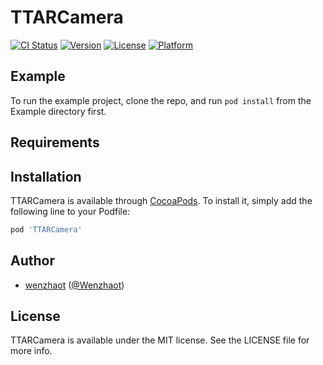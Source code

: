 # TTARCamera

[![CI Status](https://img.shields.io/travis/wenzhaot/TTARCamera.svg?style=flat)](https://travis-ci.org/wenzhaot/TTARCamera)
[![Version](https://img.shields.io/cocoapods/v/TTARCamera.svg?style=flat)](https://cocoapods.org/pods/TTARCamera)
[![License](https://img.shields.io/cocoapods/l/TTARCamera.svg?style=flat)](https://cocoapods.org/pods/TTARCamera)
[![Platform](https://img.shields.io/cocoapods/p/TTARCamera.svg?style=flat)](https://cocoapods.org/pods/TTARCamera)

## Example

To run the example project, clone the repo, and run `pod install` from the Example directory first.

## Requirements

## Installation

TTARCamera is available through [CocoaPods](https://cocoapods.org). To install
it, simply add the following line to your Podfile:

```ruby
pod 'TTARCamera'
```

## Author

- [wenzhaot](https://github.com/wenzhaot) ([@Wenzhaot](https://twitter.com/Wenzhaot))

## License

TTARCamera is available under the MIT license. See the LICENSE file for more info.
